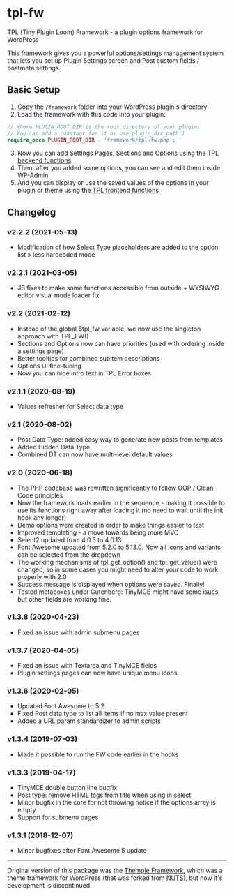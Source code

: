 # tpl-fw
TPL (Tiny Plugin Loom) Framework - a plugin options framework for WordPress

This framework gives you a powerful options/settings management system that lets you set up Plugin Settings screen and Post custom fields / postmeta settings.

## Basic Setup

1. Copy the `/framework` folder into your WordPress plugin's directory
2. Load the framework with this code into your plugin:
```php
// Where PLUGIN_ROOT_DIR is the root directory of your plugin.
// You can add a constant for it or use plugin_dir_path()
require_once PLUGIN_ROOT_DIR . 'framework/tpl-fw.php';
```
3. Now you can add Settings Pages, Sections and Options using the [TPL backend functions](https://github.com/ervind/tpl-fw/wiki/Backend-Functions)
4. Then, after you added some options, you can see and edit them inside WP-Admin
5. And you can display or use the saved values of the options in your plugin or theme using the [TPL frontend functions](https://github.com/ervind/tpl-fw/wiki/Frontend-Functions)

## Changelog

### v2.2.2 (2021-05-13)
* Modification of how Select Type placeholders are added to the option list » less hardcoded mode


### v2.2.1 (2021-03-05)
* JS fixes to make some functions accessible from outside + WYSIWYG editor visual mode loader fix


### v2.2 (2021-02-12)
* Instead of the global $tpl_fw variable, we now use the singleton approach with TPL_FW()
* Sections and Options now can have priorities (used with ordering inside a settings page)
* Better tooltips for combined subitem descriptions
* Options UI fine-tuning
* Now you can hide intro text in TPL Error boxes


### v2.1.1 (2020-08-19)
* Values refresher for Select data type


### v2.1 (2020-08-02)
* Post Data Type: added easy way to generate new posts from templates
* Added Hidden Data Type
* Combined DT can now have multi-level default values


### v2.0 (2020-06-18)
* The PHP codebase was rewritten significantly to follow OOP / Clean Code principles
* Now the framework loads earlier in the sequence - making it possible to use its functions right away after loading it (no need to wait until the init hook any longer)
* Demo options were created in order to make things easier to test
* Improved templating - a move towards being more MVC
* Select2 updated from 4.0.5 to 4.0.13
* Font Awesome updated from 5.2.0 to 5.13.0. Now all icons and variants can be selected from the dropdown
* The working mechanisms of tpl_get_option() and tpl_get_value() were changed, so in some cases you might need to alter your code to work properly with 2.0
* Success message is displayed when options were saved. Finally!
* Tested metaboxes under Gutenberg: TinyMCE might have some isues, but other fields are working fine.


### v1.3.8 (2020-04-23)
* Fixed an issue with admin submenu pages


### v1.3.7 (2020-04-05)
* Fixed an issue with Textarea and TinyMCE fields
* Plugin settings pages can now have unique menu icons


### v1.3.6 (2020-02-05)
* Updated Font Awesome to 5.2
* Fixed Post data type to list all items if no max value present
* Added a URL param standardizer to admin scripts


### v1.3.4 (2019-07-03)
* Made it possible to run the FW code earlier in the hooks


### v1.3.3 (2019-04-17)

* TinyMCE double button line bugfix
* Post type: remove HTML tags from title when using in select
* Minor bugfix in the core for not throwing notice if the options array is empty
* Support for submenu pages


### v1.3.1 (2018-12-07)

* Minor bugfixes after Font Awesome 5 update


---

Original version of this package was the [Themple Framework](https://github.com/ervind/themple), which was a theme framework for WordPress (that was forked from [NUTS](https://github.com/wholegraindigital/nuts)), but now it's development is discontinued.
